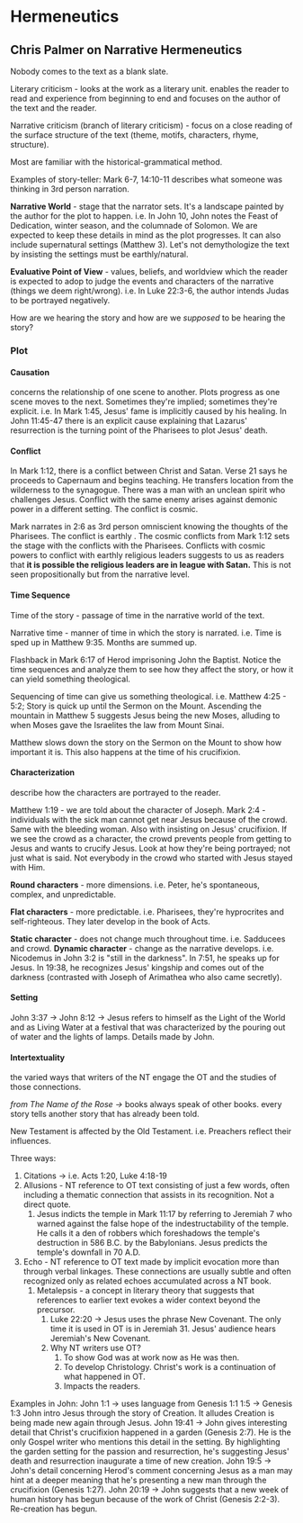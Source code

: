 # Hermeneutics

## Chris Palmer on Narrative Hermeneutics

Nobody comes to the text as a blank slate.

Literary criticism - looks at the work as a literary unit. enables the reader to read and experience from beginning to end and focuses on the author of the text and the reader.

Narrative criticism (branch of literary criticism)  - focus on a close reading of the surface structure of the text (theme, motifs, characters, rhyme, structure).

Most are familiar with the historical-grammatical method.

Examples of story-teller: Mark 6-7, 14:10-11 describes what someone was thinking in 3rd person narration.

**Narrative World** - stage that the narrator sets. It's a landscape painted by the author for the plot to happen. i.e. In John 10, John notes the Feast of Dedication, winter season, and the columnade of Solomon. We are expected to keep these details in mind as the plot progresses. It can also include supernatural settings (Matthew 3). Let's not demythologize the text by insisting the settings must be earthly/natural.

**Evaluative Point of View** -  values, beliefs, and worldview which the reader is expected to adop to judge the events and characters of the narrative (things we deem right/wrong). i.e. In Luke 22:3-6, the author intends Judas to be portrayed negatively.

How are we hearing the story and how are we *supposed* to be hearing the story?

### Plot

#### Causation
concerns the relationship of one scene to another. Plots progress as one scene moves to the next. Sometimes they're implied; sometimes they're explicit.
i.e. In Mark 1:45, Jesus' fame is implicitly caused by his healing. In John 11:45-47 there is an explicit cause explaining that Lazarus' resurrection is the turning point of the Pharisees to plot Jesus' death. 

#### Conflict
In Mark 1:12, there is a conflict between Christ and Satan. Verse 21 says he proceeds to Capernaum and begins teaching. He transfers location from the wilderness to the synagogue. There was a man with an unclean spirit who challenges Jesus. Conflict with the same enemy arises against demonic power in a different setting. The conflict is cosmic.

Mark narrates in 2:6 as 3rd person omniscient knowing the thoughts of the Pharisees. The conflict is earthly . The cosmic conflicts from Mark 1:12 sets the stage with the conflicts with the Pharisees. Conflicts with cosmic powers to conflict with earthly religious leaders suggests to us as readers that **it is possible the religious leaders are in league with Satan.** This is not seen propositionally but from the narrative level.

#### Time Sequence
Time of the story - passage of time in the narrative world of the text.

Narrative time - manner of time in which the story is narrated.
i.e. Time is sped up in Matthew 9:35. Months are summed up.

Flashback in Mark 6:17 of Herod imprisoning John the Baptist. Notice the time sequences and analyze them to see how they affect the story, or how it can yield something theological.

Sequencing of time can give us something theological. i.e. Matthew 4:25 - 5:2; Story is quick up until the Sermon on the Mount. Ascending the mountain in Matthew 5 suggests Jesus being the new Moses, alluding to when Moses gave the Israelites the law from Mount Sinai.

Matthew slows down the story on the Sermon on the Mount to show how important it is. This also happens at the time of his crucifixion.

#### Characterization
describe how the characters are portrayed to the reader.

Matthew 1:19 - we are told about the character of Joseph.
Mark 2:4 - individuals with the sick man cannot get near Jesus because of the crowd. Same with the bleeding woman. Also with insisting on Jesus' crucifixion. If we see the crowd as a character, the crowd prevents people from getting to Jesus and wants to crucify Jesus. Look at how they're being portrayed; not just what is said. Not everybody in the crowd who started with Jesus stayed with Him.

**Round characters** - more dimensions. i.e. Peter, he's spontaneous, complex, and unpredictable.

**Flat characters** - more predictable. i.e. Pharisees, they're hyprocrites and self-righteous. They later develop in the book of Acts.

**Static character** - does not change much throughout time. i.e. Sadducees and crowd.
**Dynamic character** - change as the narrative develops. i.e. Nicodemus in John 3:2 is "still in the darkness". In 7:51, he speaks up for Jesus. In 19:38, he recognizes Jesus' kingship and comes out of the darkness (contrasted with Joseph of Arimathea who also came secretly).

#### Setting
John 3:37 → John 8:12 → Jesus refers to himself as the Light of the World and as Living Water at a festival that was characterized by the pouring out of water and the lights of lamps. Details made by John.

#### Intertextuality
the varied ways that writers of the NT engage the OT and the studies of those connections.

*from The Name of the Rose →* books always speak of other books. every story tells another story that has already been told.

New Testament is affected by the Old Testament. i.e. Preachers reflect their influences.

Three ways:
1. Citations → i.e. Acts 1:20, Luke 4:18-19
2. Allusions - NT reference to OT text consisting of just a few words, often including a thematic connection that assists in its recognition. Not a direct quote.
	1. Jesus indicts the temple in Mark 11:17 by referring to Jeremiah 7 who warned against the false hope of the indestructability of the temple. He calls it a den of robbers which foreshadows the temple's destruction in 586 B.C. by the Babylonians. Jesus predicts the temple's downfall in 70 A.D.
3. Echo - NT reference to OT text made by implicit evocation more than through verbal linkages. These connections are usually subtle and often recognized only as related echoes accumulated across a NT book.
	1. Metalepsis - a concept in literary theory that suggests that references to earlier text evokes a wider context beyond the precursor.
		1. Luke 22:20 → Jesus uses the phrase New Covenant. The only time it is used in OT is in Jeremiah 31. Jesus' audience hears Jeremiah's New Covenant.
		2. Why NT writers use OT?
			1. To show God was at work now as He was then.
			2. To develop Christology. Christ's work is a continuation of what happened in OT.
			3. Impacts the readers.

Examples in John:
John 1:1 → uses language from Genesis 1:1
1:5 → Genesis 1:3
John intro Jesus through the story of Creation. It alludes Creation is being made new again through Jesus.
John 19:41 → John gives interesting detail that Christ's crucifixion happened in a garden (Genesis 2:7). He is the only Gospel writer who mentions this detail in the setting. By highlighting the garden setting for the passion and resurrection, he's suggesting Jesus' death and resurrection inaugurate a time of new creation. 
John 19:5 → John's detail concerning Herod's comment concerning Jesus as a man may hint at a deeper meaning that he's presenting a new man through the crucifixion (Genesis 1:27).
John 20:19 → John suggests that a new week of human history has begun because of the work of Christ (Genesis 2:2-3). Re-creation has begun. 
